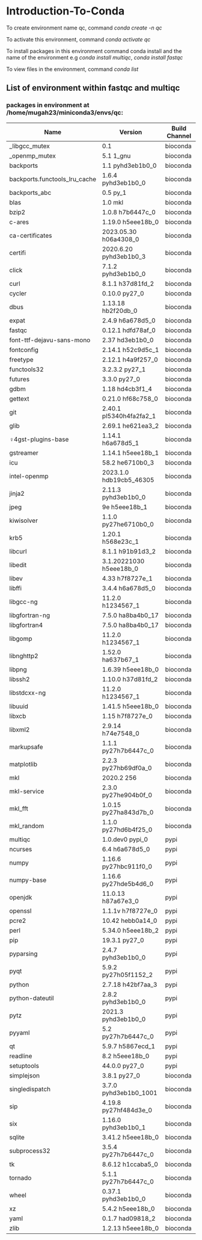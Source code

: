 # Introduction-To-Conda
To create environment name qc, command _conda create -n qc_

To activate this environment, command _conda activate qc_

To install packages in this environment command conda install and the name of the environment e.g _conda install multiqc_, _conda install fastqc_

To view files in the environment, command _conda list_

## List of environment within fastqc and multiqc

 ### packages in environment at /home/mugah23/miniconda3/envs/qc:
 

 | Name | Version | Build  Channel
 | --- | ---- | ---- |
|_libgcc_mutex  |           0.1  |                      bioconda|
|_openmp_mutex            | 5.1                       1_gnu| bioconda |
|backports                | 1.1                pyhd3eb1b0_0 | bioconda|
|backports.functools_lru_cache| 1.6.4              pyhd3eb1b0_0|bioconda
|backports_abc          |   0.5                        py_1| bioconda
|blas                    |  1.0                         mkl| bioconda
|bzip2                   |  1.0.8                h7b6447c_0| bioconda
|c-ares                   | 1.19.0               h5eee18b_0| bioconda
|ca-certificates          | 2023.05.30           h06a4308_0| bioconda
|certifi                  | 2020.6.20          pyhd3eb1b0_3| bioconda
|click                    | 7.1.2              pyhd3eb1b0_0| bioconda
 |curl                     | 8.1.1                h37d81fd_2| bioconda
| cycler                   | 0.10.0                   py27_0| bioconda
|dbus                      |1.13.18              hb2f20db_0| bioconda
|expat                    | 2.4.9                h6a678d5_0| bioconda
|fastqc                    |0.12.1               hdfd78af_0 |   bioconda
|font-ttf-dejavu-sans-mono |2.37                 hd3eb1b0_0| bioconda
|fontconfig               | 2.14.1               h52c9d5c_1| bioconda
|freetype                  |2.12.1               h4a9f257_0| bioconda
|functools32               |3.2.3.2                  py27_1| bioconda
|futures                  | 3.3.0                    py27_0| bioconda
|gdbm                     | 1.18                 hd4cb3f1_4| bioconda
|gettext                  | 0.21.0               hf68c758_0| bioconda
|git                      | 2.40.1          pl5340h4fa2fa2_1| bioconda
|glib                     | 2.69.1               he621ea3_2| bioconda
♀4gst-plugins-base         | 1.14.1               h6a678d5_1| bioconda
|gstreamer                | 1.14.1               h5eee18b_1| bioconda
icu                      | 58.2                 he6710b0_3| bioconda
intel-openmp             | 2023.1.0         hdb19cb5_46305| bioconda
jinja2                   | 2.11.3             pyhd3eb1b0_0| bioconda
jpeg                     | 9e                   h5eee18b_1| bioconda
kiwisolver               | 1.1.0            py27he6710b0_0| bioconda
|krb5                     | 1.20.1               h568e23c_1| bioconda
|libcurl                  | 8.1.1                h91b91d3_2|bioconda
|libedit                   |3.1.20221030         h5eee18b_0| bioconda
libev                    | 4.33                 h7f8727e_1| bioconda
libffi                   | 3.4.4                h6a678d5_0| bioconda
libgcc-ng                | 11.2.0               h1234567_1| bioconda
libgfortran-ng           | 7.5.0               ha8ba4b0_17|bioconda
|libgfortran4            | 7.5.0               ha8ba4b0_17| bioconda
libgomp                  | 11.2.0               h1234567_1| bioconda
libnghttp2               | 1.52.0               ha637b67_1| bioconda
libpng                   | 1.6.39               h5eee18b_0| bioconda
libssh2                  | 1.10.0               h37d81fd_2| bioconda
libstdcxx-ng              |11.2.0               h1234567_1| bioconda
libuuid                   |1.41.5               h5eee18b_0 |bioconda
libxcb                    |1.15                 h7f8727e_0 | bioconda
libxml2                   |2.9.14               h74e7548_0 | bioconda
markupsafe               | 1.1.1            py27h7b6447c_0 | bioconda
matplotlib               | 2.2.3            py27hb69df0a_0 | bioconda
mkl                      | 2020.2                      256 | bioconda
mkl-service              | 2.3.0            py27he904b0f_0| bioconda
mkl_fft                  | 1.0.15           py27ha843d7b_0| bioconda
mkl_random               | 1.1.0            py27hd6b4f25_0| bioconda
multiqc                  | 1.0.dev0                 pypi_0  |  pypi
ncurses                  | 6.4                  h6a678d5_0|pypi
numpy                    | 1.16.6           py27hbc911f0_0| pypi
numpy-base               | 1.16.6           py27hde5b4d6_0|pypi
openjdk                   |11.0.13              h87a67e3_0|pypi
openssl                  | 1.1.1v               h7f8727e_0 |pypi
pcre2                     |10.42                hebb0a14_0| pypi
perl                     | 5.34.0               h5eee18b_2|pypi
pip                       |19.3.1                   py27_0|pypi
pyparsing                 |2.4.7              pyhd3eb1b0_0|pypi
pyqt                     | 5.9.2            py27h05f1152_2|pypi
python                   | 2.7.18               h42bf7aa_3|pypi
python-dateutil           |2.8.2              pyhd3eb1b0_0|pypi
pytz                     | 2021.3             pyhd3eb1b0_0|pypi
pyyaml                  | 5.2              py27h7b6447c_0|pypi
qt                       | 5.9.7                h5867ecd_1|pypi
readline                 | 8.2                  h5eee18b_0|pypi
setuptools                |44.0.0                   py27_0|pypi
simplejson               | 3.8.1                    py27_0  |  bioconda
singledispatch            |3.7.0           pyhd3eb1b0_1001|bioconda
sip                      | 4.19.8           py27hf484d3e_0|bioconda
six                       |1.16.0             pyhd3eb1b0_1|bioconda
sqlite                   | 3.41.2               h5eee18b_0|bioconda
subprocess32             | 3.5.4            py27h7b6447c_0|bioconda
tk                       | 8.6.12               h1ccaba5_0|bioconda
tornado                  | 5.1.1            py27h7b6447c_0|bioconda
wheel                     |0.37.1             pyhd3eb1b0_0|bioconda
xz                        |5.4.2                h5eee18b_0|bioconda
yaml                      |0.1.7                had09818_2|bioconda
zlib                    |  1.2.13               h5eee18b_0|bioconda


